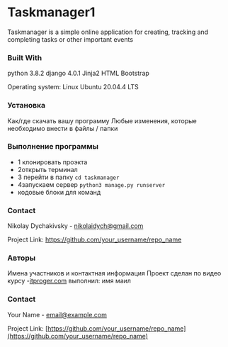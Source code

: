 # Taskmanager1
Taskmanager is a simple online application for creating, tracking and completing tasks or other important events

### Built With

python 3.8.2
django 4.0.1
Jinja2
HTML
Bootstrap

Operating system:
Linux Ubuntu 20.04.4 LTS 

### Установка
Как/где скачать вашу программу
Любые изменения, которые необходимо внести в файлы / папки

### Выполнение программы


* 1 клонировать проэкта
* 2открыть терминал
* 3 перейти в папку  ```cd taskmanager```
* 4запускаем сервер ```python3 manage.py runserver```
* кодовые блоки для команд



### Contact

Nikolay Dychakivsky - nikolaidych@gmail.com

Project Link: https://github.com/your_username/repo_name

### Авторы
Имена участников и контактная информация
Проект сделан по видео курсу -[itproger.com](https://itproger.com/)
выполнил: имя маил


<!-- CONTACT -->
### Contact

Your Name - email@example.com

Project Link: [https://github.com/your_username/repo_name](https://github.com/your_username/repo_name)





